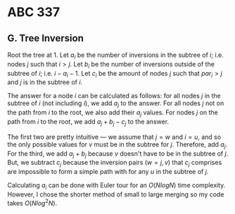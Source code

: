 # ABC 337

## G. Tree Inversion
Root the tree at $1$. Let $a_i$ be the number of inversions in the subtree of $i$; i.e. nodes $j$ such that $i>j$. Let $b_i$ be the number of inversions outside of the subtree of $i$; i.e. $i-a_i-1$. Let $c_i$ be the amount of nodes $j$ such that $par_i>j$ and $j$ is in the subtree of $i$.

The answer for a node $i$ can be calculated as follows: for all nodes $j$ in the subtree of $i$ (not including $i$), we add $a_j$ to the answer. For all nodes $j$ not on the path from $i$ to the root, we also add their $a_j$ values. For nodes $j$ on the path from $i$ to the root, we add $a_j+b_j-c_j$ to the answer.

The first two are pretty intuitive — we assume that $j=w$ and $i=u$, and so the only possible values for $v$ must be in the subtree for $j$. Therefore, add $a_j$. For the third, we add $a_j+b_j$ because $v$ doesn't have to be in the subtree of $j$. But, we subtract $c_j$ because the inversion pairs $(w=j,v)$ that $c_j$ comprises are impossible to form a simple path with for any $u$ in the subtree of $j$.

Calculating $a_i$ can be done with Euler tour for an $O(NlogN)$ time complexity. However, I chose the shorter method of small to large merging so my code takes $O(Nlog^2N)$.